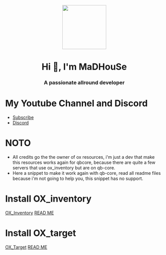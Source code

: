 <p align="center">
    <img width="140" src="https://icons.iconarchive.com/icons/iconarchive/red-orb-alphabet/128/Letter-M-icon.png" />  
    <h1 align="center">Hi 👋, I'm MaDHouSe</h1>
    <h3 align="center">A passionate allround developer </h3>    
</p>

# My Youtube Channel and Discord
- [Subscribe](https://www.youtube.com/c/@MaDHouSe79) 
- [Discord](https://discord.gg/vJ9EukCmJQ)

# NOTO
- All credits go the the owner of ox resources, i'm just a dev that make this resources works again for qbcore, because there are quite a few servers that use ox_inventory but are on qb-core.
- Here a snippet to make it work again with qb-core, read all readme files because i'm not going to help you, this snippet has no support.

# Install OX_inventory
[OX_Inventory](https://github.com/overextended/ox_inventory/releases)
[READ ME](https://github.com/MaDHouSe79/ox_inventory_for_qbcore/blob/main/ox_inventory/readme.md)

# Install OX_target
[OX_Target](https://github.com/overextended/ox_target/releases)
[READ ME](https://github.com/MaDHouSe79/ox_inventory_for_qbcore/blob/main/ox_target/readme.md)
